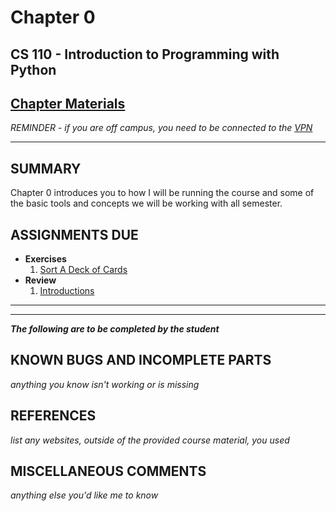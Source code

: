 # Chapter 0

## CS 110 - Introduction to Programming with Python

## [Chapter Materials](http://sm-web.cs.binghamton.edu/cs110-a0-summer-22/chapter-0)

*REMINDER - if you are off campus, you need to be connected to the [VPN](https://binghamton.service-now.com/sp?id=kb_article_view&sys_kb_id=c9cb558cdb6f8410de8df4641f9619a8)*

***

## SUMMARY

Chapter 0 introduces you to how I will be running the course and some of the basic tools and concepts we will be working with all semester.

## ASSIGNMENTS DUE

* **Exercises**
    1. [Sort A Deck of Cards](https://docs.google.com/document/d/1HpMDjczd65YwUZf7mQxhDrXYWOqA1--2DF0EGDAhL7Y/edit?usp=sharing)
* **Review**
    1. [Introductions](https://forms.gle/rDk7zgsdoLAcudP58)

***
***
***The following are to be completed by the student***

## KNOWN BUGS AND INCOMPLETE PARTS

*anything you know isn't working or is missing*


## REFERENCES

*list any websites, outside of the provided course material, you used*

## MISCELLANEOUS COMMENTS

*anything else you'd like me to know*

